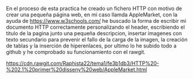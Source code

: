 En el proceso de esta practica he creado un fichero HTTP con motivo de crear una pequeña página web, en mi caso llamda AppleMarket, 
con la ayuda de https://www.w3schools.com/ he buscado la forma de escribir mi documento HTTP correctamente personalizando el header, 
escribiendo el titulo de la pagina junto una pequeña descripcion, insertar imagenes con texto secundario para prevenir el fallo de la carga de la imagen, 
la creación de tablas y la inserción de hiperenlaces, por ultimo lo he subido todo a github y he comprobado su funcionamiento con el rawgit.

https://cdn.rawgit.com/Raphista22/tema1/fe3b1db3/HTTP%20-%202.1%20primer%20disseny%20web/AppleMarket.html
